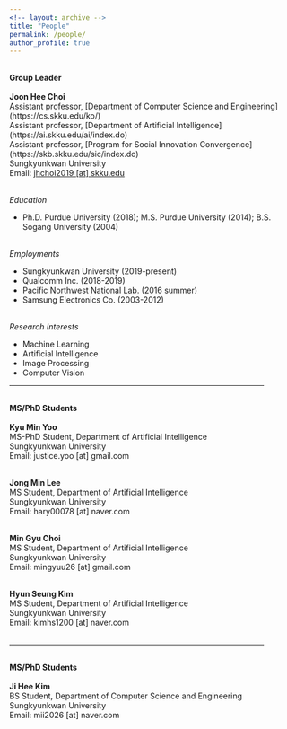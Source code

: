 ```yaml
---
<!-- layout: archive -->
title: "People"
permalink: /people/
author_profile: true
---
```


<p>
<br> <b> <x-large>Group Leader</x-large> </b> <br> <br>
<b>Joon Hee Choi</b> <br>
Assistant professor, [Department of Computer Science and Engineering](https://cs.skku.edu/ko/) <br>
Assistant professor, [Department of Artificial Intelligence](https://ai.skku.edu/ai/index.do) <br>
Assistant professor, [Program for Social Innovation Convergence](https://skb.skku.edu/sic/index.do) <br>
Sungkyunkwan University <br>
Email: <a href="mailto:jhchoi2019@skku.edu">jhchoi2019 [at] skku.edu</a> <br><br>

<i>Education</i> <br>
- Ph.D. Purdue University (2018); M.S. Purdue University (2014); B.S. Sogang University (2004) <br> <br>

<i>Employments</i> <br>
- Sungkyunkwan University (2019-present) <br>
- Qualcomm Inc. (2018-2019) <br>
- Pacific Northwest National Lab. (2016 summer) <br>
- Samsung Electronics Co. (2003-2012) <br> <br>

<i>Research Interests</i> <br>
- Machine Learning <br>
- Artificial Intelligence <br>
- Image Processing <br>
- Computer Vision

</p>

<hr size="3" width="90%" align="center" color="gray">

<p>
<br> <b> <x-large>MS/PhD Students</x-large> </b> <br> <br>
<b>Kyu Min Yoo</b> <br>
MS-PhD Student, Department of Artificial Intelligence <br>
Sungkyunkwan University <br>
Email: justice.yoo [at] gmail.com <br><br>

<b>Jong Min Lee</b> <br>
MS Student, Department of Artificial Intelligence <br>
Sungkyunkwan University <br>
Email: hary00078 [at] naver.com <br><br>

<b>Min Gyu Choi</b> <br>
MS Student, Department of Artificial Intelligence <br>
Sungkyunkwan University <br>
Email: mingyuu26 [at] gmail.com <br><br>

<b>Hyun Seung Kim</b> <br>
MS Student, Department of Artificial Intelligence <br>
Sungkyunkwan University <br>
Email: kimhs1200 [at] naver.com  <br><br>
</p>

<hr size="3" width="90%" align="center" color="gray">
<p>
<br> <b> <x-large>MS/PhD Students</x-large> </b> <br> <br>
<b>Ji Hee Kim</b> <br>
BS Student, Department of Computer Science and Engineering <br>
Sungkyunkwan University <br>
Email: mii2026 [at] naver.com <br><br>
</p>

